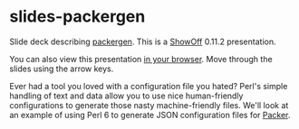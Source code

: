 # slides-packergen

Slide deck describing [packergen](https://github.com/mkheironimus/packergen).
This is a [ShowOff](https://github.com/puppetlabs/showoff) 0.11.2 presentation.

You can also view this presentation [in your
browser](https://mkheironimus.github.io/slides-packergen/). Move through the
slides using the arrow keys.

Ever had a tool you loved with a configuration file you hated? Perl's simple
handling of text and data allow you to use nice human-friendly configurations
to generate those nasty machine-friendly files. We'll look at an example of
using Perl 6 to generate JSON configuration files for
[Packer](http://packer.io/).

